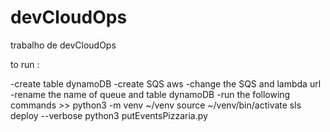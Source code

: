 # devCloudOps
 trabalho de devCloudOps



to run :

-create table dynamoDB
-create SQS aws 
-change the SQS and lambda url 
-rename the name of queue and table dynamoDB
-run the following commands >>  python3 -m venv ~/venv 
								source ~/venv/bin/activate
								sls deploy --verbose
								python3 putEventsPizzaria.py